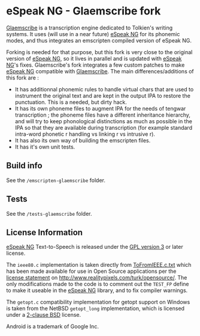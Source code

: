 # eSpeak NG - Glaemscribe fork

[Glaemscribe](https://github.com/BenTalagan/glaemscribe) is a transcription engine dedicated to Tolkien's writing systems. It uses (will use in a near future) [eSpeak NG](https://github.com/eSpeak%20NG/eSpeak%20NG) for its phonemic modes, and thus integrates an emscripten compiled version of eSpeak NG.
 
Forking is needed for that purpose, but this fork is very close to the original version of [eSpeak NG](https://github.com/eSpeak%20NG/eSpeak%20NG), so it lives in parallel and is updated with [eSpeak NG](https://github.com/eSpeak%20NG/eSpeak%20NG)'s fixes. Glaemscribe's fork integrates a few custom patches to make [eSpeak NG](https://github.com/eSpeak%20NG/eSpeak%20NG) compatible with [Glaemscribe](https://github.com/BenTalagan/glaemscribe). The main differences/additions of this fork are :

- It has additionnal phonemic rules to handle virtual chars that are used to instrument the original text and are kept in the output IPA to restore the punctuation. This is a needed, but dirty hack.
- It has its own phoneme files to augment IPA for the needs of tengwar transcription ; the phoneme files have a different inheritance hierarchy, and will try to keep phonological distinctions as much as possible in the IPA so that they are available during transcription (for example standard intra-word phonetic r handling vs linking r vs intrusive r).
- It has also its own way of building the emscripten files.
- It has it's own unit tests.

## Build info

See the `/emscripten-glaemscribe` folder.

## Tests

See the `/tests-glaemscribe` folder.

## License Information

[eSpeak NG](https://github.com/eSpeak%20NG/eSpeak%20NG) Text-to-Speech is released under the [GPL version 3](COPYING) or
later license.

The `ieee80.c` implementation is taken directly from
[ToFromIEEE.c.txt](http://www.realitypixels.com/turk/opensource/ToFromIEEE.c.txt)
which has been made available for use in Open Source applications per the
[license statement](COPYING.IEEE) on http://www.realitypixels.com/turk/opensource/.
The only modifications made to the code is to comment out the `TEST_FP` define
to make it useable in the [eSpeak NG](https://github.com/eSpeak%20NG/eSpeak%20NG) library, and to fix compiler warnings.

The `getopt.c` compatibility implementation for getopt support on Windows is
taken from the NetBSD `getopt_long` implementation, which is licensed under a
[2-clause BSD](COPYING.BSD2) license.

Android is a trademark of Google Inc.
